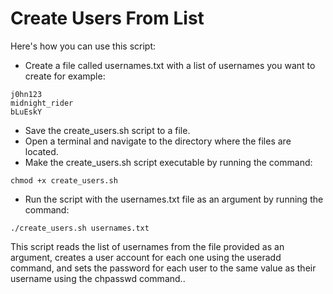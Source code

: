# Create Users From List
Here's how you can use this script:

<ul>
<li>Create a file called usernames.txt with a list of usernames you want to create for example:</li>
</ul>

```
j0hn123
midnight_rider
bLuEskY
```

<ul>
<li>Save the create_users.sh script to a file.</li>
<li>Open a terminal and navigate to the directory where the files are located.</li>
<li>Make the create_users.sh script executable by running the command:</li>
</ul>

```
chmod +x create_users.sh
```

<ul>
<li>Run the script with the usernames.txt file as an argument by running the command:</li>
</ul>

```
./create_users.sh usernames.txt
```


<p>This script reads the list of usernames from the file provided as an argument, 
creates a user account for each one using the useradd command, and sets the password for each user to the same value as their username using the chpasswd command..
<p>
